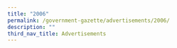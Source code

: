 ```yaml
---
title: "2006"
permalink: /government-gazette/advertisements/2006/
description: ""
third_nav_title: Advertisements
---
```

